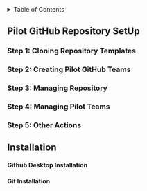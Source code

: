 <!-- TABLE OF CONTENTS -->
<details>
  <summary>Table of Contents</summary>
  <ol>
    <li>
      <a href="#Pilot-GitHub-Repository-Setup">Pilot-GitHub-Repository-Setup</a>
      <ul><li>
       <a href="#Step-1:-Cloning Repositories">Cloning Repositories</a>
       <li>
        <a href="#Step-2:-Creating-Pilot-GitHub-Teams">Creating Pilot GitHub Teams</a>
        <li>
        <a href="#Step-3:-Managing-Repository">Managing Repository</a>
         <li>
         <a href="#Step-4:-Managing-Pilot-Teams">Managing Pilot Teams</a>
         <li>
        <a href="#Step-5:-Other-Actions">Other Actions</a>
        <ol>
          </ul></li>
     <a href="#Installation">Installation</a>  
    </ol>
</details> 
        
## Pilot GitHub Repository SetUp
### Step 1: Cloning Repository Templates
### Step 2: Creating Pilot GitHub Teams
### Step 3: Managing Repository
### Step 4: Managing Pilot Teams
### Step 5: Other Actions

## Installation
#### Github Desktop Installation

#### Git Installation
